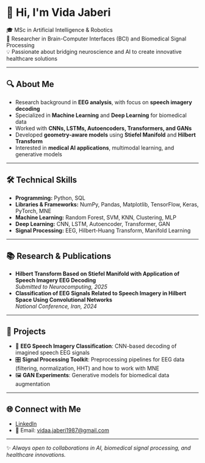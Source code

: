# 👋 Hi, I'm Vida Jaberi  

🎓 MSc in Artificial Intelligence & Robotics  
🔬 Researcher in Brain-Computer Interfaces (BCI) and Biomedical Signal Processing  
💡 Passionate about bridging neuroscience and AI to create innovative healthcare solutions  

---

## 🔍 About Me  
- Research background in **EEG analysis**, with focus on **speech imagery decoding**  
- Specialized in **Machine Learning** and **Deep Learning** for biomedical data  
- Worked with **CNNs, LSTMs, Autoencoders, Transformers, and GANs**  
- Developed **geometry-aware models** using **Stiefel Manifold** and **Hilbert Transform**  
- Interested in **medical AI applications**, multimodal learning, and generative models  

---

## 🛠 Technical Skills  
- **Programming:** Python, SQL  
- **Libraries & Frameworks:** NumPy, Pandas, Matplotlib, TensorFlow, Keras, PyTorch, MNE  
- **Machine Learning:** Random Forest, SVM, KNN, Clustering, MLP  
- **Deep Learning:** CNN, LSTM, Autoencoder, Transformer, GAN  
- **Signal Processing:** EEG, Hilbert-Huang Transform, Manifold Learning  

---

## 📚 Research & Publications  
- **Hilbert Transform Based on Stiefel Manifold with Application of Speech Imagery EEG Decoding**  
  *Submitted to Neurocomputing, 2025*  
- **Classification of EEG Signals Related to Speech Imagery in Hilbert Space Using Convolutional Networks**  
  *National Conference, Iran, 2024*  

---

## 🚀 Projects  
- 🧠 **EEG Speech Imagery Classification**: CNN-based decoding of imagined speech EEG signals  
- 🎛 **Signal Processing Toolkit**: Preprocessing pipelines for EEG data (filtering, normalization, HHT) and how to work with MNE 
- 🖼 **GAN Experiments**: Generative models for biomedical data augmentation  

---

## 🌐 Connect with Me  
- [LinkedIn](https://www.linkedin.com/in/vida-jaberi-34355333b)   
- 📧 Email: vidaa.jaberi1987@gmail.com  

---
✨ *Always open to collaborations in AI, biomedical signal processing, and healthcare innovations.*  
